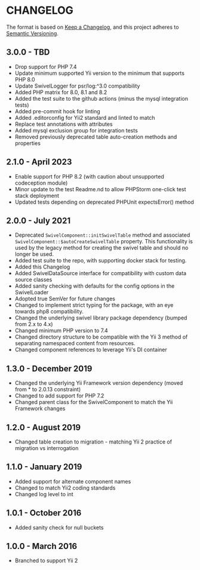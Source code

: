CHANGELOG
=========

The format is based on [Keep a Changelog](https://keepachangelog.com/en/1.0.0/), and this project adheres
to [Semantic Versioning](https://semver.org/spec/v2.0.0.html).

3.0.0 - TBD
-----------------
* Drop support for PHP 7.4
* Update minimum supported Yii version to the minimum that supports PHP 8.0
* Update SwivelLogger for psr/log:^3.0 compatibility
* Added PHP matrix for 8.0, 8.1 and 8.2
* Added the test suite to the github actions (minus the mysql integration tests)
* Added pre-commit hook for linting
* Added .editorconfig for Yii2 standard and linted to match
* Replace test annotations with attributes
* Added mysql exclusion group for integration tests
* Removed previously deprecated table auto-creation methods and properties

2.1.0 - April 2023
-----------------
* Enable support for PHP 8.2 (with caution about unsupported codeception module)
* Minor update to the test Readme.nd to allow PHPStorm one-click test stack deployment
* Updated tests depending on deprecated PHPUnit expectsError() method


2.0.0 - July 2021
-----------------

* Deprecated `SwivelComponent::initSwivelTable` method and associated `SwivelComponent::$autoCreateSwivelTable`
  property. This functionality is used by the legacy method for creating the swivel table and should no longer be used.
* Added test suite to the repo, with supporting docker stack for testing.
* Added this Changelog
* Added SwivelDataSource interface for compatibility with custom data source classes
* Added sanity checking with defaults for the config options in the SwivelLoader
* Adopted true SemVer for future changes
* Changed to implement strict typing for the package, with an eye towards php8 compatibility.
* Changed the underlying swivel library package dependency (bumped from 2.x to 4.x)
* Changed minimum PHP version to 7.4
* Changed directory structure to be compatible with the Yii 3 method of separating namespaced content from resources.
* Changed component references to leverage Yii's DI container

1.3.0 - December 2019
---------------------
* Changed the underlying Yii Framework version dependency (moved from * to 2.0.13 constraint)
* Changed to add support for PHP 7.2
* Changed parent class for the SwivelComponent to match the Yii Framework changes

1.2.0 - August 2019
------------------
* Changed table creation to migration - matching Yii 2 practice of migration vs interrogation

1.1.0 - January 2019
--------------------
* Added support for alternate component names
* Changed to match Yii2 coding standards
* Changed log level to int

1.0.1 - October 2016
------------------
* Added sanity check for null buckets

1.0.0 - March 2016
----------------
* Branched to support Yii 2

